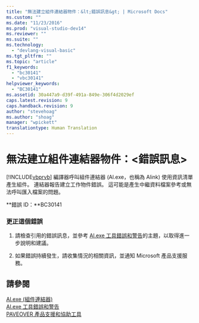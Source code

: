 ```yaml
---
title: "無法建立組件連結器物件：&lt;錯誤訊息&gt; | Microsoft Docs"
ms.custom: ""
ms.date: "11/23/2016"
ms.prod: "visual-studio-dev14"
ms.reviewer: ""
ms.suite: ""
ms.technology: 
  - "devlang-visual-basic"
ms.tgt_pltfrm: ""
ms.topic: "article"
f1_keywords: 
  - "bc30141"
  - "vbc30141"
helpviewer_keywords: 
  - "BC30141"
ms.assetid: 30a447a9-d39f-491a-849e-306f4d2029ef
caps.latest.revision: 9
caps.handback.revision: 9
author: "stevehoag"
ms.author: "shoag"
manager: "wpickett"
translationtype: Human Translation
---
```

# 無法建立組件連結器物件：&lt;錯誤訊息&gt;
[!INCLUDE[vbprvb](../../csharp/programming-guide/concepts/linq/includes/vbprvb_md.md)] 編譯器呼叫組件連結器 \(Al.exe，也稱為 Alink\) 使用資訊清單產生組件。 連結器報告建立工作物件錯誤。 這可能是產生中繼資料檔案參考或無法呼叫匯入檔案的問題。  
  
 **錯誤 ID：**BC30141  
  
### 更正這個錯誤  
  
1.  請檢查引用的錯誤訊息，並參考 [Al.exe 工具錯誤和警告](http://msdn.microsoft.com/zh-tw/7f125d49-0a03-47a6-9ba9-d61a679a7d4b)的主題，以取得進一步說明和建議。  
  
2.  如果錯誤持續發生，請收集情況的相關資訊，並通知 Microsoft 產品支援服務。  
  
## 請參閱  
 [Al.exe \(組件連結器\)](../Topic/Al.exe%20\(Assembly%20Linker\).md)   
 [Al.exe 工具錯誤和警告](http://msdn.microsoft.com/zh-tw/7f125d49-0a03-47a6-9ba9-d61a679a7d4b)   
 [PAVEOVER 產品支援和協助工具](http://msdn.microsoft.com/zh-tw/14e1d293-7b6d-40a6-bf3e-a92f8ee6c88c)